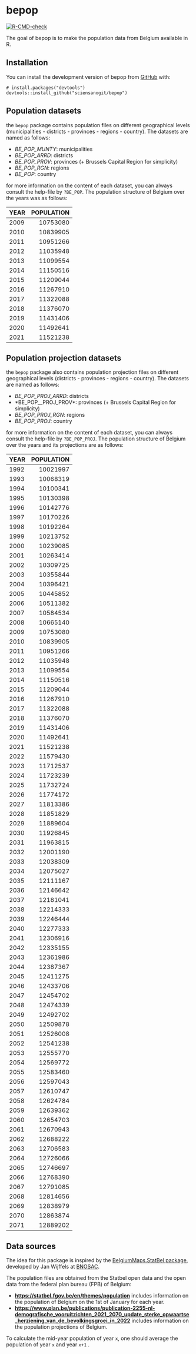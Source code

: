 
<!-- README.md is generated from README.Rmd. Please edit that file -->

# bepop

<!-- badges: start -->

[![R-CMD-check](https://github.com/sciensanogit/bepop/actions/workflows/R-CMD-check.yaml/badge.svg)](https://github.com/sciensanogit/bepop/actions/workflows/R-CMD-check.yaml)
<!-- badges: end -->

The goal of bepop is to make the population data from Belgium available
in R.

## Installation

You can install the development version of bepop from
[GitHub](https://github.com/) with:

    # install.packages("devtools")
    devtools::install_github("sciensanogit/bepop")

## Population datasets

the `bepop` package contains population files on different geographical
levels (municipalities - districts - provinces - regions - country). The
datasets are named as follows:

-   *BE_POP_MUNTY*: municipalities
-   *BE_POP_ARRD*: districts
-   *BE_POP_PROV*: provinces (+ Brussels Capital Region for simplicity)
-   *BE_POP_RGN*: regions
-   *BE_POP*: country

for more information on the content of each dataset, you can always
consult the help-file by `?BE_POP`. The population structure of Belgium
over the years was as follows:

<table>
<thead>
<tr>
<th style="text-align:left;">
YEAR
</th>
<th style="text-align:right;">
POPULATION
</th>
</tr>
</thead>
<tbody>
<tr>
<td style="text-align:left;">
2009
</td>
<td style="text-align:right;">
10753080
</td>
</tr>
<tr>
<td style="text-align:left;">
2010
</td>
<td style="text-align:right;">
10839905
</td>
</tr>
<tr>
<td style="text-align:left;">
2011
</td>
<td style="text-align:right;">
10951266
</td>
</tr>
<tr>
<td style="text-align:left;">
2012
</td>
<td style="text-align:right;">
11035948
</td>
</tr>
<tr>
<td style="text-align:left;">
2013
</td>
<td style="text-align:right;">
11099554
</td>
</tr>
<tr>
<td style="text-align:left;">
2014
</td>
<td style="text-align:right;">
11150516
</td>
</tr>
<tr>
<td style="text-align:left;">
2015
</td>
<td style="text-align:right;">
11209044
</td>
</tr>
<tr>
<td style="text-align:left;">
2016
</td>
<td style="text-align:right;">
11267910
</td>
</tr>
<tr>
<td style="text-align:left;">
2017
</td>
<td style="text-align:right;">
11322088
</td>
</tr>
<tr>
<td style="text-align:left;">
2018
</td>
<td style="text-align:right;">
11376070
</td>
</tr>
<tr>
<td style="text-align:left;">
2019
</td>
<td style="text-align:right;">
11431406
</td>
</tr>
<tr>
<td style="text-align:left;">
2020
</td>
<td style="text-align:right;">
11492641
</td>
</tr>
<tr>
<td style="text-align:left;">
2021
</td>
<td style="text-align:right;">
11521238
</td>
</tr>
</tbody>
</table>

## Population projection datasets

the `bepop` package also contains population projection files on
different geographical levels (districts - provinces - regions -
country). The datasets are named as follows:

-   *BE_POP_PROJ_ARRD*: districts
-   \*BE_POP\_\_PROJ_PROV\*: provinces (+ Brussels Capital Region for
    simplicity)
-   *BE_POP_PROJ_RGN*: regions
-   *BE_POP_PROJ*: country

for more information on the content of each dataset, you can always
consult the help-file by `?BE_POP_PROJ`. The population structure of
Belgium over the years and its projections are as follows:

<table>
<thead>
<tr>
<th style="text-align:left;">
YEAR
</th>
<th style="text-align:right;">
POPULATION
</th>
</tr>
</thead>
<tbody>
<tr>
<td style="text-align:left;">
1992
</td>
<td style="text-align:right;">
10021997
</td>
</tr>
<tr>
<td style="text-align:left;">
1993
</td>
<td style="text-align:right;">
10068319
</td>
</tr>
<tr>
<td style="text-align:left;">
1994
</td>
<td style="text-align:right;">
10100341
</td>
</tr>
<tr>
<td style="text-align:left;">
1995
</td>
<td style="text-align:right;">
10130398
</td>
</tr>
<tr>
<td style="text-align:left;">
1996
</td>
<td style="text-align:right;">
10142776
</td>
</tr>
<tr>
<td style="text-align:left;">
1997
</td>
<td style="text-align:right;">
10170226
</td>
</tr>
<tr>
<td style="text-align:left;">
1998
</td>
<td style="text-align:right;">
10192264
</td>
</tr>
<tr>
<td style="text-align:left;">
1999
</td>
<td style="text-align:right;">
10213752
</td>
</tr>
<tr>
<td style="text-align:left;">
2000
</td>
<td style="text-align:right;">
10239085
</td>
</tr>
<tr>
<td style="text-align:left;">
2001
</td>
<td style="text-align:right;">
10263414
</td>
</tr>
<tr>
<td style="text-align:left;">
2002
</td>
<td style="text-align:right;">
10309725
</td>
</tr>
<tr>
<td style="text-align:left;">
2003
</td>
<td style="text-align:right;">
10355844
</td>
</tr>
<tr>
<td style="text-align:left;">
2004
</td>
<td style="text-align:right;">
10396421
</td>
</tr>
<tr>
<td style="text-align:left;">
2005
</td>
<td style="text-align:right;">
10445852
</td>
</tr>
<tr>
<td style="text-align:left;">
2006
</td>
<td style="text-align:right;">
10511382
</td>
</tr>
<tr>
<td style="text-align:left;">
2007
</td>
<td style="text-align:right;">
10584534
</td>
</tr>
<tr>
<td style="text-align:left;">
2008
</td>
<td style="text-align:right;">
10665140
</td>
</tr>
<tr>
<td style="text-align:left;">
2009
</td>
<td style="text-align:right;">
10753080
</td>
</tr>
<tr>
<td style="text-align:left;">
2010
</td>
<td style="text-align:right;">
10839905
</td>
</tr>
<tr>
<td style="text-align:left;">
2011
</td>
<td style="text-align:right;">
10951266
</td>
</tr>
<tr>
<td style="text-align:left;">
2012
</td>
<td style="text-align:right;">
11035948
</td>
</tr>
<tr>
<td style="text-align:left;">
2013
</td>
<td style="text-align:right;">
11099554
</td>
</tr>
<tr>
<td style="text-align:left;">
2014
</td>
<td style="text-align:right;">
11150516
</td>
</tr>
<tr>
<td style="text-align:left;">
2015
</td>
<td style="text-align:right;">
11209044
</td>
</tr>
<tr>
<td style="text-align:left;">
2016
</td>
<td style="text-align:right;">
11267910
</td>
</tr>
<tr>
<td style="text-align:left;">
2017
</td>
<td style="text-align:right;">
11322088
</td>
</tr>
<tr>
<td style="text-align:left;">
2018
</td>
<td style="text-align:right;">
11376070
</td>
</tr>
<tr>
<td style="text-align:left;">
2019
</td>
<td style="text-align:right;">
11431406
</td>
</tr>
<tr>
<td style="text-align:left;">
2020
</td>
<td style="text-align:right;">
11492641
</td>
</tr>
<tr>
<td style="text-align:left;">
2021
</td>
<td style="text-align:right;">
11521238
</td>
</tr>
<tr>
<td style="text-align:left;">
2022
</td>
<td style="text-align:right;">
11579430
</td>
</tr>
<tr>
<td style="text-align:left;">
2023
</td>
<td style="text-align:right;">
11712537
</td>
</tr>
<tr>
<td style="text-align:left;">
2024
</td>
<td style="text-align:right;">
11723239
</td>
</tr>
<tr>
<td style="text-align:left;">
2025
</td>
<td style="text-align:right;">
11732724
</td>
</tr>
<tr>
<td style="text-align:left;">
2026
</td>
<td style="text-align:right;">
11774172
</td>
</tr>
<tr>
<td style="text-align:left;">
2027
</td>
<td style="text-align:right;">
11813386
</td>
</tr>
<tr>
<td style="text-align:left;">
2028
</td>
<td style="text-align:right;">
11851829
</td>
</tr>
<tr>
<td style="text-align:left;">
2029
</td>
<td style="text-align:right;">
11889604
</td>
</tr>
<tr>
<td style="text-align:left;">
2030
</td>
<td style="text-align:right;">
11926845
</td>
</tr>
<tr>
<td style="text-align:left;">
2031
</td>
<td style="text-align:right;">
11963815
</td>
</tr>
<tr>
<td style="text-align:left;">
2032
</td>
<td style="text-align:right;">
12001190
</td>
</tr>
<tr>
<td style="text-align:left;">
2033
</td>
<td style="text-align:right;">
12038309
</td>
</tr>
<tr>
<td style="text-align:left;">
2034
</td>
<td style="text-align:right;">
12075027
</td>
</tr>
<tr>
<td style="text-align:left;">
2035
</td>
<td style="text-align:right;">
12111167
</td>
</tr>
<tr>
<td style="text-align:left;">
2036
</td>
<td style="text-align:right;">
12146642
</td>
</tr>
<tr>
<td style="text-align:left;">
2037
</td>
<td style="text-align:right;">
12181041
</td>
</tr>
<tr>
<td style="text-align:left;">
2038
</td>
<td style="text-align:right;">
12214333
</td>
</tr>
<tr>
<td style="text-align:left;">
2039
</td>
<td style="text-align:right;">
12246444
</td>
</tr>
<tr>
<td style="text-align:left;">
2040
</td>
<td style="text-align:right;">
12277333
</td>
</tr>
<tr>
<td style="text-align:left;">
2041
</td>
<td style="text-align:right;">
12306916
</td>
</tr>
<tr>
<td style="text-align:left;">
2042
</td>
<td style="text-align:right;">
12335155
</td>
</tr>
<tr>
<td style="text-align:left;">
2043
</td>
<td style="text-align:right;">
12361986
</td>
</tr>
<tr>
<td style="text-align:left;">
2044
</td>
<td style="text-align:right;">
12387367
</td>
</tr>
<tr>
<td style="text-align:left;">
2045
</td>
<td style="text-align:right;">
12411275
</td>
</tr>
<tr>
<td style="text-align:left;">
2046
</td>
<td style="text-align:right;">
12433706
</td>
</tr>
<tr>
<td style="text-align:left;">
2047
</td>
<td style="text-align:right;">
12454702
</td>
</tr>
<tr>
<td style="text-align:left;">
2048
</td>
<td style="text-align:right;">
12474339
</td>
</tr>
<tr>
<td style="text-align:left;">
2049
</td>
<td style="text-align:right;">
12492702
</td>
</tr>
<tr>
<td style="text-align:left;">
2050
</td>
<td style="text-align:right;">
12509878
</td>
</tr>
<tr>
<td style="text-align:left;">
2051
</td>
<td style="text-align:right;">
12526008
</td>
</tr>
<tr>
<td style="text-align:left;">
2052
</td>
<td style="text-align:right;">
12541238
</td>
</tr>
<tr>
<td style="text-align:left;">
2053
</td>
<td style="text-align:right;">
12555770
</td>
</tr>
<tr>
<td style="text-align:left;">
2054
</td>
<td style="text-align:right;">
12569772
</td>
</tr>
<tr>
<td style="text-align:left;">
2055
</td>
<td style="text-align:right;">
12583460
</td>
</tr>
<tr>
<td style="text-align:left;">
2056
</td>
<td style="text-align:right;">
12597043
</td>
</tr>
<tr>
<td style="text-align:left;">
2057
</td>
<td style="text-align:right;">
12610747
</td>
</tr>
<tr>
<td style="text-align:left;">
2058
</td>
<td style="text-align:right;">
12624784
</td>
</tr>
<tr>
<td style="text-align:left;">
2059
</td>
<td style="text-align:right;">
12639362
</td>
</tr>
<tr>
<td style="text-align:left;">
2060
</td>
<td style="text-align:right;">
12654703
</td>
</tr>
<tr>
<td style="text-align:left;">
2061
</td>
<td style="text-align:right;">
12670943
</td>
</tr>
<tr>
<td style="text-align:left;">
2062
</td>
<td style="text-align:right;">
12688222
</td>
</tr>
<tr>
<td style="text-align:left;">
2063
</td>
<td style="text-align:right;">
12706583
</td>
</tr>
<tr>
<td style="text-align:left;">
2064
</td>
<td style="text-align:right;">
12726066
</td>
</tr>
<tr>
<td style="text-align:left;">
2065
</td>
<td style="text-align:right;">
12746697
</td>
</tr>
<tr>
<td style="text-align:left;">
2066
</td>
<td style="text-align:right;">
12768390
</td>
</tr>
<tr>
<td style="text-align:left;">
2067
</td>
<td style="text-align:right;">
12791085
</td>
</tr>
<tr>
<td style="text-align:left;">
2068
</td>
<td style="text-align:right;">
12814656
</td>
</tr>
<tr>
<td style="text-align:left;">
2069
</td>
<td style="text-align:right;">
12838979
</td>
</tr>
<tr>
<td style="text-align:left;">
2070
</td>
<td style="text-align:right;">
12863874
</td>
</tr>
<tr>
<td style="text-align:left;">
2071
</td>
<td style="text-align:right;">
12889202
</td>
</tr>
</tbody>
</table>

## Data sources

The idea for this package is inspired by the [BelgiumMaps.StatBel
package](https://github.com/bnosac/BelgiumMaps.StatBel), developed by
Jan Wijffels at
[BNOSAC](http://www.bnosac.be/index.php/blog/55-belgiummaps-statbel-r-package-with-administrative-boundaries-of-belgium).

The population files are obtained from the Statbel open data and the
open data from the federal plan bureau (FPB) of Belgium:

-   **<https://statbel.fgov.be/en/themes/population>** includes
    information on the population of Belgium on the 1st of January for
    each year.
-   **<https://www.plan.be/publications/publication-2255-nl-demografische_vooruitzichten_2021_2070_update_sterke_opwaartse_herziening_van_de_bevolkingsgroei_in_2022>**
    includes information on the population projections of Belgium.

To calculate the mid-year population of year `x`, one should average the
population of year `x` and year `x+1` .
